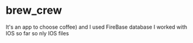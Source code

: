 # brew_crew
 It's an app to choose coffee) and I used FireBase database
 I worked with IOS so far so nly IOS files
